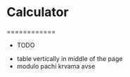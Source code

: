 # Calculator
============

* TODO 
- table vertically in middle of the page
- modulo pachi krvama avse